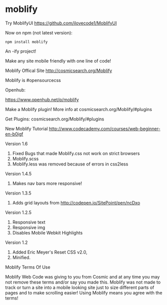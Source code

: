 moblify
=======

Try MoblifyUI https://github.com/ilovecode1/MoblifyUI

Now on npm (not latest version):

`npm install moblify`

An -ify project!

Make any site mobile friendly with one line of code!

Moblify Offical Site http://cosmicsearch.org/Moblify

Moblify is #opensourcecss

Openhub:

https://www.openhub.net/p/moblify

Make a Moblify plugin! More info at cosmicsearch.org/Moblify/#plugins

Get Plugins: cosmicsearch.org/Moblify/#plugins

New Moblify Tutorial http://www.codecademy.com/courses/web-beginner-en-b0igf

Version 1.6

1. Fixed Bugs that made Moblify.css not work on strict browsers
2. Moblify.scss
3. Moblify.less was removed because of errors in css2less

Version 1.4.5

1. Makes nav bars more responsive!

Version 1.3.5

1. Adds grid layouts from http://codepen.io/SitePoint/pen/ncDxo

Version 1.2.5


1. Responsive text
2. Responsive img
3. Disables Mobile Webkit Highlights

Version 1.2

1. Added Eric Meyer's Reset CSS v2.0,
2. Minified.


Moblify Terms Of Use

Moblify Web Code was giving to you from Cosmic and at any time you may
not remove these terms and/or say you made this. Moblify was not made 
to track or turn a site into a mobile looking site just to size different parts
of pages and to make scrolling easier! Using Moblify means you agree
with the terms!


